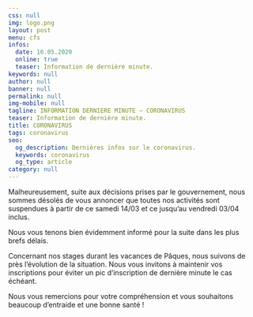 ```yaml
---
css: null
img: logo.png
layout: post
menu: cfs
infos:
  date: 16.05.2020
  online: true
  teaser: Information de dernière minute.
keywords: null
author: null
banner: null
permalink: null
img-mobile: null
tagline: INFORMATION DERNIERE MINUTE – CORONAVIRUS
teaser: Information de dernière minute.
title: CORONAVIRUS
tags: coronavirus
seo:
  og_description: Dernières infos sur le coronavirus.
  keywords: coronavirus
  og_type: article
category: null
---
```

Malheureusement, suite aux décisions prises par le gouvernement, nous sommes désolés de vous annoncer que toutes nos activités sont suspendues à partir de ce samedi 14/03 et ce jusqu’au vendredi 03/04 inclus.

Nous vous tenons bien évidemment informé pour la suite dans les plus brefs délais.

Concernant nos stages durant les vacances de Pâques, nous suivons de près l’évolution de la situation.  Nous vous invitons à maintenir vos inscriptions pour éviter un pic d’inscription de dernière minute le cas échéant.

Nous vous remercions pour votre compréhension et vous souhaitons beaucoup d’entraide et une bonne santé !